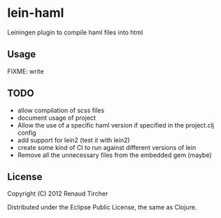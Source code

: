 # lein-haml

Leiningen plugin to compile haml files into html

## Usage

FIXME: write

## TODO

* allow compilation of scss files
* document usage of project
* Allow the use of a specific haml version if specified in the project.clj config
* add support for lein2 (test it with lein2)
* create some kind of CI to run against different versions of lein
* Remove all the unnecessary files from the embedded gem (maybe)

## License

Copyright (C) 2012 Renaud Tircher

Distributed under the Eclipse Public License, the same as Clojure.
